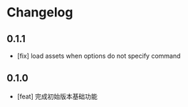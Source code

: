 # Changelog

## 0.1.1

- [fix] load assets when options do not specify command

## 0.1.0

- [feat] 完成初始版本基础功能